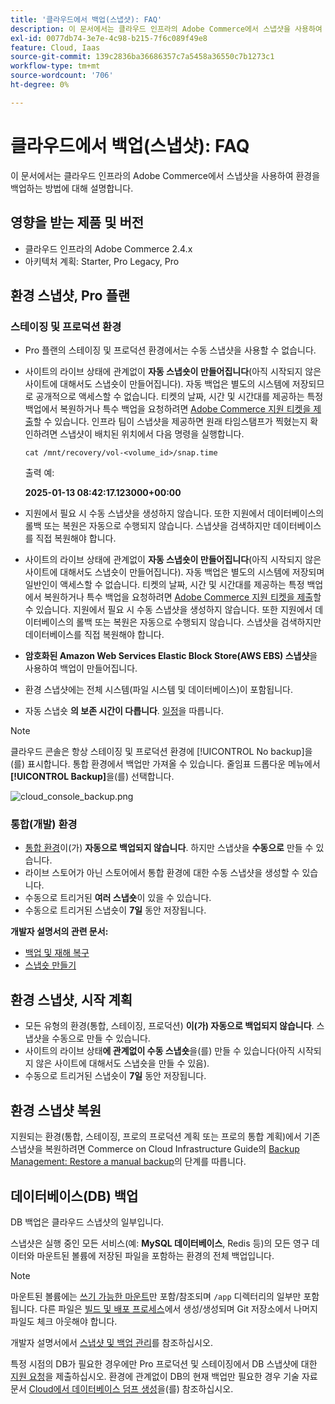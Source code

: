 ```yaml
---
title: '클라우드에서 백업(스냅샷): FAQ'
description: 이 문서에서는 클라우드 인프라의 Adobe Commerce에서 스냅샷을 사용하여 환경을 백업하는 데 필요한 필수 사항을 다룹니다.
exl-id: 0077db74-3e7e-4c98-b215-7f6c089f49e8
feature: Cloud, Iaas
source-git-commit: 139c2836ba36686357c7a5458a36550c7b1273c1
workflow-type: tm+mt
source-wordcount: '706'
ht-degree: 0%

---
```


# 클라우드에서 백업(스냅샷): FAQ

이 문서에서는 클라우드 인프라의 Adobe Commerce에서 스냅샷을 사용하여 환경을 백업하는 방법에 대해 설명합니다.

## 영향을 받는 제품 및 버전

* 클라우드 인프라의 Adobe Commerce 2.4.x
* 아키텍처 계획: Starter, Pro Legacy, Pro

## 환경 스냅샷, Pro 플랜

### 스테이징 및 프로덕션 환경

* Pro 플랜의 스테이징 및 프로덕션 환경에서는 수동 스냅샷을 사용할 수 없습니다.
* 사이트의 라이브 상태에 관계없이 **자동 스냅숏이 만들어집니다**(아직 시작되지 않은 사이트에 대해서도 스냅숏이 만들어집니다). 자동 백업은 별도의 시스템에 저장되므로 공개적으로 액세스할 수 없습니다.
티켓의 날짜, 시간 및 시간대를 제공하는 특정 백업에서 복원하거나 특수 백업을 요청하려면 [Adobe Commerce 지원 티켓을 제출](/docs/commerce-knowledge-base/kb/help-center-guide/magento-help-center-user-guide.html#submit-ticket)할 수 있습니다. 인프라 팀이 스냅샷을 제공하면 원래 타임스탬프가 찍혔는지 확인하려면 스냅샷이 배치된 위치에서 다음 명령을 실행합니다.

  `cat /mnt/recovery/vol-<volume_id>/snap.time`

  출력 예:

  <strong>2025-01-13 08:42:17.123000+00:00</strong>


* 지원에서 필요 시 수동 스냅샷을 생성하지 않습니다. 또한 지원에서 데이터베이스의 롤백 또는 복원은 자동으로 수행되지 않습니다. 스냅샷을 검색하지만 데이터베이스를 직접 복원해야 합니다.
* 사이트의 라이브 상태에 관계없이 **자동 스냅숏이 만들어집니다**(아직 시작되지 않은 사이트에 대해서도 스냅숏이 만들어집니다). 자동 백업은 별도의 시스템에 저장되며 일반인이 액세스할 수 없습니다.
티켓의 날짜, 시간 및 시간대를 제공하는 특정 백업에서 복원하거나 특수 백업을 요청하려면 [Adobe Commerce 지원 티켓을 제출](/help/help-center-guide/help-center/magento-help-center-user-guide.md)할 수 있습니다. 지원에서 필요 시 수동 스냅샷을 생성하지 않습니다.
또한 지원에서 데이터베이스의 롤백 또는 복원은 자동으로 수행되지 않습니다. 스냅샷을 검색하지만 데이터베이스를 직접 복원해야 합니다.
* **암호화된 Amazon Web Services Elastic Block Store(AWS EBS) 스냅샷**&#x200B;을 사용하여 백업이 만들어집니다.
* 환경 스냅샷에는 전체 시스템(파일 시스템 및 데이터베이스)이 포함됩니다.
* 자동 스냅숏 **의 보존 시간이 다릅니다**. [일정](https://experienceleague.adobe.com/en/docs/commerce-on-cloud/user-guide/architecture/pro-architecture#backup-and-disaster-recovery)을 따릅니다.

>[!NOTE]
>
>클라우드 콘솔은 항상 스테이징 및 프로덕션 환경에 [!UICONTROL No backup]을(를) 표시합니다. 통합 환경에서 백업만 가져올 수 있습니다. 줄임표 드롭다운 메뉴에서 **[!UICONTROL Backup]**&#x200B;을(를) 선택합니다.
>
>![cloud_console_backup.png](assets/cloud_console_backup.png)

### 통합(개발) 환경

* [통합 환경](https://experienceleague.adobe.com/en/docs/experience-cloud-kcs/kbarticles/ka-27242)이(가) **자동으로 백업되지 않습니다**. 하지만 스냅샷을 **수동으로** 만들 수 있습니다.
* 라이브 스토어가 아닌 스토어에서 통합 환경에 대한 수동 스냅샷을 생성할 수 있습니다.
* 수동으로 트리거된 **여러 스냅숏**&#x200B;이 있을 수 있습니다.
* 수동으로 트리거된 스냅숏이 **7일** 동안 저장됩니다.

**개발자 설명서의 관련 문서:**

* [백업 및 재해 복구](https://experienceleague.adobe.com/en/docs/commerce-on-cloud/user-guide/architecture/pro-architecture#backup-and-disaster-recovery)
* [스냅숏 만들기](https://experienceleague.adobe.com/en/docs/commerce-on-cloud/user-guide/develop/storage/snapshots)

## 환경 스냅샷, 시작 계획

* 모든 유형의 환경(통합, 스테이징, 프로덕션) **이(가) 자동으로 백업되지 않습니다**. 스냅샷을 수동으로 만들 수 있습니다.
* 사이트의 라이브 상태&#x200B;**에 관계없이 수동 스냅숏**&#x200B;을(를) 만들 수 있습니다(아직 시작되지 않은 사이트에 대해서도 스냅숏을 만들 수 있음).
* 수동으로 트리거된 스냅숏이 **7일** 동안 저장됩니다.

## 환경 스냅샷 복원

지원되는 환경(통합, 스테이징, 프로의 프로덕션 계획 또는 프로의 통합 계획)에서 기존 스냅샷을 복원하려면 Commerce on Cloud Infrastructure Guide의 [Backup Management: Restore a manual backup](https://experienceleague.adobe.com/en/docs/commerce-cloud-service/user-guide/develop/storage/snapshots#restore-a-manual-backup)의 단계를 따릅니다.

## 데이터베이스(DB) 백업

DB 백업은 클라우드 스냅샷의 일부입니다.

스냅샷은 실행 중인 모든 서비스(예: **MySQL 데이터베이스**, Redis 등)의 모든 영구 데이터와 마운트된 볼륨에 저장된 파일을 포함하는 환경의 전체 백업입니다.

>[!NOTE]
>
>마운트된 볼륨에는 [쓰기 가능한 마운트](https://experienceleague.adobe.com/en/docs/commerce-on-cloud/user-guide/configure/app/properties/properties#mounts)만 포함/참조되며 `/app` 디렉터리의 일부만 포함됩니다. 다른 파일은 [빌드 및 배포 프로세스](https://experienceleague.adobe.com/en/docs/commerce-on-cloud/user-guide/architecture/pro-develop-deploy-workflow#deployment-workflow)에서 생성/생성되며 Git 저장소에서 나머지 파일도 체크 아웃해야 합니다.

개발자 설명서에서 [스냅샷 및 백업 관리](https://experienceleague.adobe.com/en/docs/commerce-on-cloud/user-guide/develop/storage/snapshots)를 참조하십시오.

특정 시점의 DB가 필요한 경우에만 Pro 프로덕션 및 스테이징에서 DB 스냅샷에 대한 [지원 요청](/help/help-center-guide/help-center/magento-help-center-user-guide.md)을 제출하십시오. 환경에 관계없이 DB의 현재 백업만 필요한 경우 기술 자료 문서 [Cloud에서 데이터베이스 덤프 생성](/help/how-to/general/create-database-dump-on-cloud.md)을(를) 참조하십시오.
